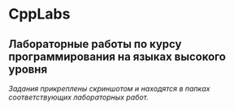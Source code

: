 # CppLabs
  ## Лабораторные работы по курсу программирования на языках высокого уровня
  *Задания прикреплены скриншотом и находятся в папках соответствующих лабораторных работ.*
